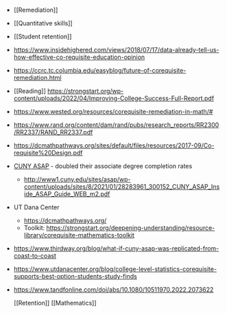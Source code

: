 - [[Remediation]]
- [[Quantitative skills]]
- [[Student retention]]
- https://www.insidehighered.com/views/2018/07/17/data-already-tell-us-how-effective-co-requisite-education-opinion
- https://ccrc.tc.columbia.edu/easyblog/future-of-corequisite-remediation.html
- [[Reading]] https://strongstart.org/wp-content/uploads/2022/04/Improving-College-Success-Full-Report.pdf
- https://www.wested.org/resources/corequisite-remediation-in-math/#
- https://www.rand.org/content/dam/rand/pubs/research_reports/RR2300/RR2337/RAND_RR2337.pdf
- https://dcmathpathways.org/sites/default/files/resources/2017-09/Co-requisite%20Design.pdf
- [CUNY ASAP](https://www1.cuny.edu/sites/asap/join-asap/) - doubled their associate degree completion rates
	- http://www1.cuny.edu/sites/asap/wp-content/uploads/sites/8/2021/01/28283961_300152_CUNY_ASAP_Inside_ASAP_Guide_WEB_m2.pdf
- UT Dana Center
	- https://dcmathpathways.org/
	- Toolkit: https://strongstart.org/deepening-understanding/resource-library/corequisite-mathematics-toolkit
- https://www.thirdway.org/blog/what-if-cuny-asap-was-replicated-from-coast-to-coast
- https://www.utdanacenter.org/blog/college-level-statistics-corequisite-supports-best-option-students-study-finds
- https://www.tandfonline.com/doi/abs/10.1080/10511970.2022.2073622
  
  [[Retention]] [[Mathematics]]